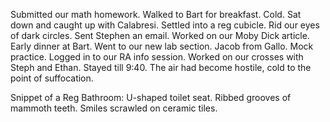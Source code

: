 Submitted our math homework. Walked to Bart for breakfast. Cold. Sat down and caught up with Calabresi. Settled into a reg cubicle. Rid our eyes of dark circles. Sent Stephen an email. Worked on our Moby Dick article. Early dinner at Bart. Went to our new lab section. Jacob from Gallo. Mock practice. Logged in to our RA info session. Worked on our crosses with Steph and Ethan. Stayed till 9:40. The air had become hostile, cold to the point of suffocation.

Snippet of a Reg Bathroom: U-shaped toilet seat. Ribbed grooves of mammoth teeth. Smiles scrawled on ceramic tiles.
